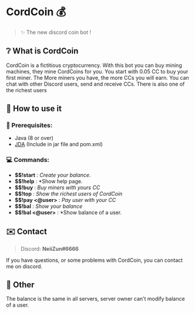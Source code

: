 #  CordCoin 💰

> ✨ The new discord coin bot !

## ❔ What is CordCoin

CordCoin is a fictitious cryptocurrency.
With this bot you can buy mining machines, they mine CordCoins for you.
You start with 0.05 CC to buy your first miner.
The More miners you have, the more CCs you will earn.
You can chat with other Discord users, send and receive CCs.
There is also one of the richest users

 ## 🤔 How to use it
### 📝 Prerequisites:

 - Java (8 or over)
 - [JDA](https://github.com/DV8FromTheWorld/JDA) (Include in jar file and pom.xml)

### 💻 Commands:


 - **$$!start** : *Create your balance.*
 - **$$!help** : *Show help page.
 - **$$!buy** : *Buy miners with yours CC*
 - **$$!top** : *Show the richest users of CordCoin*
 - **$$!pay <@user>** : *Pay user with your CC*
 - **$$!bal** : *Show your balance*
 -  **$$!bal <@user>** : *Show balance of a user.
 
## ✉️ Contact

> Discord: **NeiiZun#6666**

If you have questions, or some problems with CordCoin, you can contact me on discord.

## 📎 Other

The balance is the same in all servers, server owner can't modify balance of a user.



